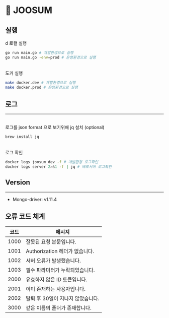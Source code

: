 # :link: JOOSUM

## 실행
d
로컬 실행

```bash
go run main.go # 개발환경으로 실행
go run main.go -env=prod # 운영환경으로 실행
```

<br>
도커 실행

```bash
make docker.dev # 개발환경으로 실행
make docker.prod # 운영환경으로 실행
```

## 로그

---

<br>
로그를 json format 으로 보기위해 jq 설치 (optional)

```bash
brew install jq
```

<br>
로그 확인

```bash
docker logs joosum_dev -f # 개발환경 로그확인
docker logs server 2>&1 -f | jq # 배포서버 로그확인
```

## Version

---

- Mongo-driver: v1.11.4

## 오류 코드 체계

| 코드 | 메시지 |
|------|------------------------|
| 1000 | 잘못된 요청 본문입니다. |
| 1001 | Authorization 헤더가 없습니다. |
| 1002 | 서버 오류가 발생했습니다. |
| 1003 | 필수 파라미터가 누락되었습니다. |
| 2000 | 유효하지 않은 ID 토큰입니다. |
| 2001 | 이미 존재하는 사용자입니다. |
| 2002 | 탈퇴 후 30일이 지나지 않았습니다. |
| 3000 | 같은 이름의 폴더가 존재합니다. |

